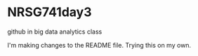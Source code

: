 # NRSG741day3
github in big data analytics class

I'm making changes to the README file.
Trying this on my own.